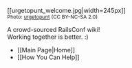 [[urgetopunt_welcome.jpg|width=245px]]
<br /><small>Photo: [urgetopunt](http://www.flickr.com/photos/urgetopunt/7132805385/in/set-72157629578123510/) (CC BY-NC-SA 2.0)</small>

A crowd-sourced RailsConf wiki!<br />
Working together is better.  :)

* [[Main Page|Home]]
* [[How You Can Help]]
